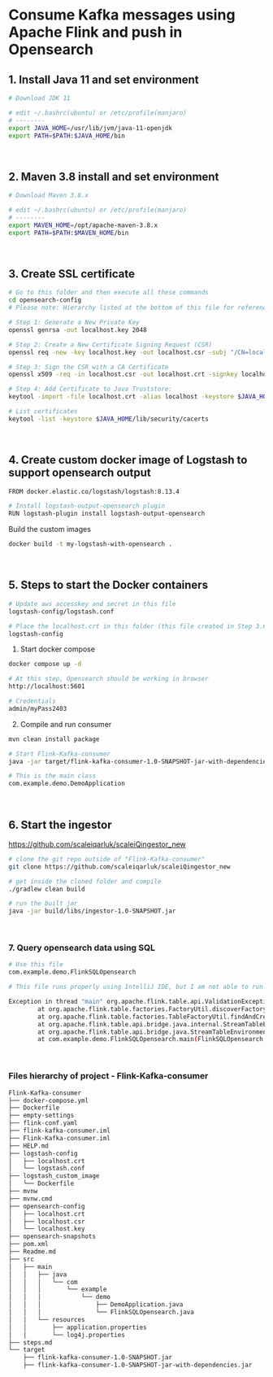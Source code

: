 <style>
    .highlight1{
        background-color:#501717;
    }
</style>

# Consume Kafka messages using Apache Flink and push in Opensearch


## 1. Install Java 11 and set environment
```sh
# Download JDK 11

# edit ~/.bashrc(ubuntu) or /etc/profile(manjaro)
# --------
export JAVA_HOME=/usr/lib/jvm/java-11-openjdk
export PATH=$PATH:$JAVA_HOME/bin
```
<br>

## 2. Maven 3.8 install and set environment
```sh
# Download Maven 3.8.x

# edit ~/.bashrc(ubuntu) or /etc/profile(manjaro)
# --------
export MAVEN_HOME=/opt/apache-maven-3.8.x
export PATH=$PATH:$MAVEN_HOME/bin
```
<br>

## 3. Create SSL certificate

```sh
# Go to this folder and then execute all these commands
cd opensearch-config
# Please note: Hierarchy listed at the bottom of this file for reference

# Step 1: Generate a New Private Key
openssl genrsa -out localhost.key 2048

# Step 2: Create a New Certificate Signing Request (CSR)
openssl req -new -key localhost.key -out localhost.csr -subj "/CN=localhost" -addext "subjectAltName = DNS:localhost"

# Step 3: Sign the CSR with a CA Certificate
openssl x509 -req -in localhost.csr -out localhost.crt -signkey localhost.key -days 365

# Step 4: Add Certificate to Java Truststore:
keytool -import -file localhost.crt -alias localhost -keystore $JAVA_HOME/lib/security/cacerts

# List certificates
keytool -list -keystore $JAVA_HOME/lib/security/cacerts 
```
<br>

## 4. Create custom docker image of Logstash to support opensearch output
```sh
FROM docker.elastic.co/logstash/logstash:8.13.4

# Install logstash-output-opensearch plugin
RUN logstash-plugin install logstash-output-opensearch
```
Build the custom images
```sh
docker build -t my-logstash-with-opensearch . 
```
<br>

## 5. Steps to start the Docker containers
```sh
# Update aws accesskey and secret in this file 
logstash-config/logstash.conf

# Place the localhost.crt in this folder (this file created in Step 3.Create SSL certificate)
logstash-config
```

1. Start docker compose
```sh
docker compose up -d

# At this step, Opensearch should be working in browser 
http://localhost:5601

# Credentials
admin/myPass2403
```
2. Compile and run consumer
```sh
mvn clean install package

# Start Flink-Kafka-consumer
java -jar target/flink-kafka-consumer-1.0-SNAPSHOT-jar-with-dependencies.jar 

# This is the main class
com.example.demo.DemoApplication
```
<br>

## 6. Start the ingestor<br>
https://github.com/scaleiqarluk/scaleiQingestor_new

```sh
# clone the git repo outside of "Flink-Kafka-consumer"
git clone https://github.com/scaleiqarluk/scaleiQingestor_new

# get inside the cloned folder and compile
./gradlew clean build 

# run the built jar
java -jar build/libs/ingestor-1.0-SNAPSHOT.jar
```
<br>

### 7. Query opensearch data using SQL
```sh
# Use this file
com.example.demo.FlinkSQLOpensearch

# This file runs properly using IntelliJ IDE, but I am not able to run using command line yet. It gives an error

Exception in thread "main" org.apache.flink.table.api.ValidationException: Could not find any factories that implement 'org.apache.flink.table.factories.CatalogStoreFactory' in the classpath.
        at org.apache.flink.table.factories.FactoryUtil.discoverFactory(FactoryUtil.java:596)
        at org.apache.flink.table.factories.TableFactoryUtil.findAndCreateCatalogStoreFactory(TableFactoryUtil.java:221)
        at org.apache.flink.table.api.bridge.java.internal.StreamTableEnvironmentImpl.create(StreamTableEnvironmentImpl.java:121)
        at org.apache.flink.table.api.bridge.java.StreamTableEnvironment.create(StreamTableEnvironment.java:122)
        at com.example.demo.FlinkSQLOpensearch.main(FlinkSQLOpensearch.java:42)
```
<br>

### Files hierarchy of project - Flink-Kafka-consumer

```sh
Flink-Kafka-consumer
├── docker-compose.yml
├── Dockerfile
├── empty-settings
├── flink-conf.yaml
├── flink-kafka-consumer.iml
├── Flink-Kafka-consumer.iml
├── HELP.md
├── logstash-config
│   ├── localhost.crt
│   └── logstash.conf
├── logstash_custom_image
│   └── Dockerfile
├── mvnw
├── mvnw.cmd
├── opensearch-config
│   ├── localhost.crt
│   ├── localhost.csr
│   └── localhost.key
├── opensearch-snapshots
├── pom.xml
├── Readme.md
├── src
│   ├── main
│   │   ├── java
│   │   │   └── com
│   │   │       └── example
│   │   │           └── demo
│   │   │               ├── DemoApplication.java
│   │   │               └── FlinkSQLOpensearch.java
│   │   └── resources
│   │       ├── application.properties
│   │       └── log4j.properties
├── steps.md
└── target
    ├── flink-kafka-consumer-1.0-SNAPSHOT.jar
    ├── flink-kafka-consumer-1.0-SNAPSHOT-jar-with-dependencies.jar
```